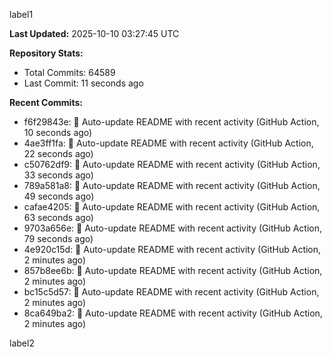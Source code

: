 
label1 
<!-- ACTIVITY_START -->
**Last Updated:** 2025-10-10 03:27:45 UTC

**Repository Stats:**
- Total Commits: 64589
- Last Commit: 11 seconds ago

**Recent Commits:**
- f6f29843e: 🤖 Auto-update README with recent activity (GitHub Action, 10 seconds ago)
- 4ae3ff1fa: 🤖 Auto-update README with recent activity (GitHub Action, 22 seconds ago)
- c50762df9: 🤖 Auto-update README with recent activity (GitHub Action, 33 seconds ago)
- 789a581a8: 🤖 Auto-update README with recent activity (GitHub Action, 49 seconds ago)
- cafae4205: 🤖 Auto-update README with recent activity (GitHub Action, 63 seconds ago)
- 9703a656e: 🤖 Auto-update README with recent activity (GitHub Action, 79 seconds ago)
- 4e920c15d: 🤖 Auto-update README with recent activity (GitHub Action, 2 minutes ago)
- 857b8ee6b: 🤖 Auto-update README with recent activity (GitHub Action, 2 minutes ago)
- bc15c5d57: 🤖 Auto-update README with recent activity (GitHub Action, 2 minutes ago)
- 8ca649ba2: 🤖 Auto-update README with recent activity (GitHub Action, 2 minutes ago)
<!-- ACTIVITY_END -->

label2
